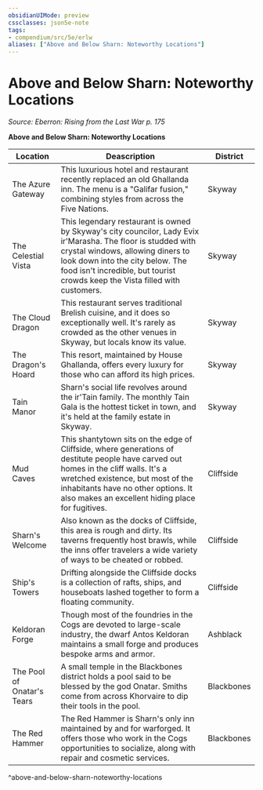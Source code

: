 ```yaml
---
obsidianUIMode: preview
cssclasses: json5e-note
tags:
- compendium/src/5e/erlw
aliases: ["Above and Below Sharn: Noteworthy Locations"]
---
```

# Above and Below Sharn: Noteworthy Locations
*Source: Eberron: Rising from the Last War p. 175* 

**Above and Below Sharn: Noteworthy Locations**

| Location | Deascription | District |
|----------|--------------|----------|
| The Azure Gateway | This luxurious hotel and restaurant recently replaced an old Ghallanda inn. The menu is a "Galifar fusion," combining styles from across the Five Nations. | Skyway |
| The Celestial Vista | This legendary restaurant is owned by Skyway's city councilor, Lady Evix ir'Marasha. The floor is studded with crystal windows, allowing diners to look down into the city below. The food isn't incredible, but tourist crowds keep the Vista filled with customers. | Skyway |
| The Cloud Dragon | This restaurant serves traditional Brelish cuisine, and it does so exceptionally well. It's rarely as crowded as the other venues in Skyway, but locals know its value. | Skyway |
| The Dragon's Hoard | This resort, maintained by House Ghallanda, offers every luxury for those who can afford its high prices. | Skyway |
| Tain Manor | Sharn's social life revolves around the ir'Tain family. The monthly Tain Gala is the hottest ticket in town, and it's held at the family estate in Skyway. | Skyway |
| Mud Caves | This shantytown sits on the edge of Cliffside, where generations of destitute people have carved out homes in the cliff walls. It's a wretched existence, but most of the inhabitants have no other options. It also makes an excellent hiding place for fugitives. | Cliffside |
| Sharn's Welcome | Also known as the docks of Cliffside, this area is rough and dirty. Its taverns frequently host brawls, while the inns offer travelers a wide variety of ways to be cheated or robbed. | Cliffside |
| Ship's Towers | Drifting alongside the Cliffside docks is a collection of rafts, ships, and houseboats lashed together to form a floating community. | Cliffside |
| Keldoran Forge | Though most of the foundries in the Cogs are devoted to large-scale industry, the dwarf Antos Keldoran maintains a small forge and produces bespoke arms and armor. | Ashblack |
| The Pool of Onatar's Tears | A small temple in the Blackbones district holds a pool said to be blessed by the god Onatar. Smiths come from across Khorvaire to dip their tools in the pool. | Blackbones |
| The Red Hammer | The Red Hammer is Sharn's only inn maintained by and for warforged. It offers those who work in the Cogs opportunities to socialize, along with repair and cosmetic services. | Blackbones |
^above-and-below-sharn-noteworthy-locations